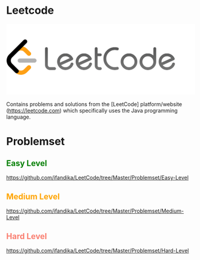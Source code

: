 # Leetcode

![](resource/ic_leetcode.png)

Contains problems and solutions from the [LeetCode] platform/website (https://leetcode.com) which specifically uses the Java programming language.

# Problemset

<h2 style="color: green;">Easy Level</h2>

<https://github.com/ifandika/LeetCode/tree/Master/Problemset/Easy-Level>

<h2 style="color: orange;">Medium Level</h2>

<https://github.com/ifandika/LeetCode/tree/Master/Problemset/Medium-Level>

<h2 style="color: salmon;">Hard Level</h2>

<https://github.com/ifandika/LeetCode/tree/Master/Problemset/Hard-Level>









